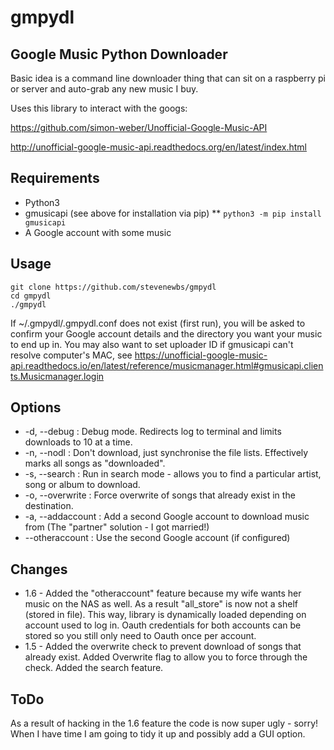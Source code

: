 # gmpydl
Google Music Python Downloader
-----

Basic idea is a command line downloader thing that can sit on a raspberry pi or server and auto-grab any new music I buy.

Uses this library to interact with the googs:

https://github.com/simon-weber/Unofficial-Google-Music-API

http://unofficial-google-music-api.readthedocs.org/en/latest/index.html


Requirements
-----
* Python3
* gmusicapi (see above for installation via pip)
** `python3 -m pip install gmusicapi`
* A Google account with some music


Usage
-----
    git clone https://github.com/stevenewbs/gmpydl
    cd gmpydl
    ./gmpydl

If ~/.gmpydl/.gmpydl.conf does not exist (first run), you will be asked to confirm your Google account details and the directory you want your music to end up in.
You may also want to set uploader ID if gmusicapi can't resolve computer's MAC, see https://unofficial-google-music-api.readthedocs.io/en/latest/reference/musicmanager.html#gmusicapi.clients.Musicmanager.login


Options
-----
* -d, --debug      : Debug mode. Redirects log to terminal and limits downloads to 10 at a time.
* -n, --nodl       : Don't download, just synchronise the file lists. Effectively marks all songs as "downloaded".
* -s, --search     : Run in search mode - allows you to find a particular artist, song or album to download.
* -o, --overwrite  : Force overwrite of songs that already exist in the destination.
* -a, --addaccount : Add a second Google account to download music from (The "partner" solution - I got married!)
* --otheraccount   : Use the second Google account (if configured)


Changes
-----
* 1.6 - Added the "otheraccount" feature because my wife wants her music on the NAS as well. As a result "all_store" is now not a shelf (stored in file). This way, library is dynamically loaded depending on account used to log in. Oauth credentials for both accounts can be stored so you still only need to Oauth once per account.
* 1.5 - Added the overwrite check to prevent download of songs that already exist. Added Overwrite flag to allow you to force through the check. Added the search feature. 


ToDo
-----
As a result of hacking in the 1.6 feature the code is now super ugly - sorry! When I have time I am going to tidy it up and possibly add a GUI option.
